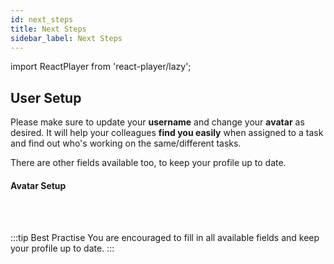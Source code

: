 ```yaml
---
id: next_steps
title: Next Steps
sidebar_label: Next Steps
---
```


import ReactPlayer from 'react-player/lazy';

## User Setup

Please make sure to update your **username** and change your **avatar** as desired. It will help your colleagues **find you easily** when assigned to a task and find out who's working on the same/different tasks.

There are other fields available too, to keep your profile up to date.

#### Avatar Setup
  <ReactPlayer 
  url='https://vimeo.com/473438000/c31dc5a39e'
  width="100%"
  controls="true"/>    

<br/>
<br/>

:::tip Best Practise
You are encouraged to fill in all available fields and keep your profile up to date.
:::
